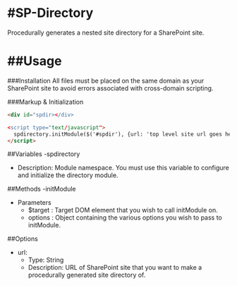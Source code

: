 #SP-Directory
============

Procedurally generates a nested site directory for a SharePoint site.

##Usage
============
###Installation
All files must be placed on the same domain as your SharePoint site to avoid errors associated with cross-domain scripting.

###Markup & Initialization
```HTML
<div id="spdir></div>

<script type="text/javascript">
  spdirectory.initModule($('#spdir'), {url: 'top level site url goes here'});
</script>
```

##Variables
-spdirectory
  - Description: Module namespace.  You must use this variable to configure and initialize the directory module.

##Methods
-initModule
  - Parameters
    - $target : Target DOM element that you wish to call initModule on.
    - options : Object containing the various options you wish to pass to initModule.

##Options
- url: 
  - Type: String
  - Description: URL of SharePoint site that you want to make a procedurally generated site directory of.
